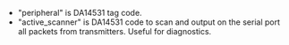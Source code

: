 + "peripheral" is DA14531 tag code.
+ "active_scanner" is DA14531 code to scan and output on the serial port all packets from transmitters. Useful for diagnostics.
